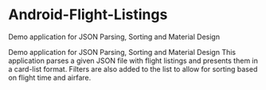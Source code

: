 # Android-Flight-Listings
Demo application for JSON Parsing, Sorting and Material Design

Demo application for JSON Parsing, Sorting and Material Design
This application parses a given JSON file with flight listings and presents them in a card-list format. 
Filters are also added to the list to allow for sorting based on flight time and airfare. 
